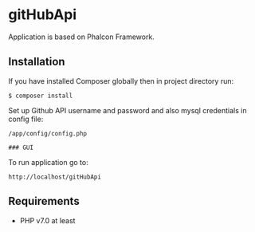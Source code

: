 # gitHubApi
Application is based on Phalcon Framework.

## Installation
If you have installed Composer globally then in project directory run:

    $ composer install

Set up Github API username and password and also mysql credentials in config file:

    /app/config/config.php
    
    ### GUI
To run application go to:

    http://localhost/gitHubApi

## Requirements

 - PHP v7.0 at least
